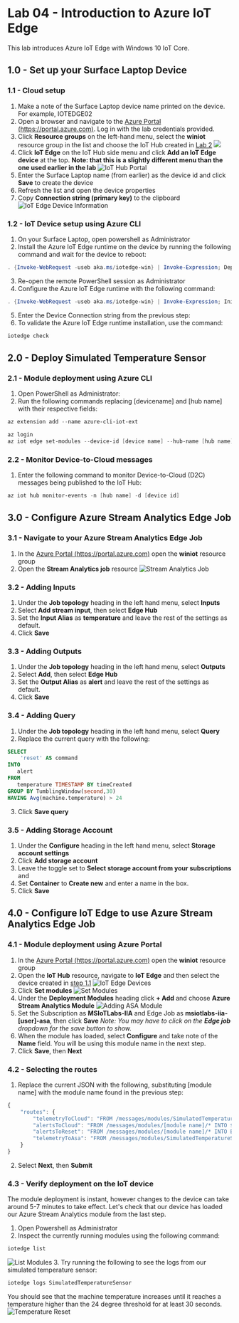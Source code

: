 # Lab 04 - Introduction to Azure IoT Edge

This lab introduces Azure IoT Edge with Windows 10 IoT Core.

## 1.0 - Set up your Surface Laptop Device

### 1.1 - Cloud setup

1. Make a note of the Surface Laptop device name printed on the device. For example, IOTEDGE02 
1. Open a browser and navigate to the [Azure Portal (https://portal.azure.com)](https://portal.azure.com). Log in with the lab credentials provided.
1. Click **Resource groups** on the left-hand menu, select the **winiot** resource group in the list and choose the IoT Hub created in [Lab 2](./Lab02.md#11---deploy-azure-iot-hub)
![](./media/2_azure5.png)
1. Click **IoT Edge** on the IoT Hub side menu and click **Add an IoT Edge device** at the top. **Note: that this is a slightly different menu than the one used earlier in the lab**
![IoT Hub Portal](./media/4_SelectIoTEdge.png)
1. Enter the Surface Laptop name (from earlier) as the device id and click **Save** to create the device
1. Refresh the list and open the device properties
1. Copy **Connection string (primary key)** to the clipboard
![IoT Edge Device Information](./media/4_CopyConnectionStringIoTEdge.png)


### 1.2 - IoT Device setup using Azure CLI
1. On your Surface Laptop, open powershell as Administrator
2. Install the Azure IoT Edge runtime on the device by running the following command and wait for the device to reboot:
```powershell
. {Invoke-WebRequest -useb aka.ms/iotedge-win} | Invoke-Expression; Deploy-IoTEdge
```
3. Re-open the remote PowerShell session as Administrator 
4. Configure the Azure IoT Edge runtime with the following command:
```powershell
. {Invoke-WebRequest -useb aka.ms/iotedge-win} | Invoke-Expression; Initialize-IoTEdge
```
5. Enter the Device Connection string from the previous step: 
6. To validate the Azure IoT Edge runtime installation, use the command:
```powershell
iotedge check
``` 

## 2.0 - Deploy Simulated Temperature Sensor

### 2.1 - Module deployment using Azure CLI

1. Open PowerShell as Administrator:
1. Run the following commands replacing [devicename] and [hub name] with their respective fields:

```powershell
az extension add --name azure-cli-iot-ext

az login
az iot edge set-modules --device-id [device name] --hub-name [hub name] --content "C:\Labs\Content\src\IoTLabs.IoTEdge\deployment.example.win-x64.json"
```

### 2.2 - Monitor Device-to-Cloud messages
1. Enter the following command to monitor Device-to-Cloud (D2C) messages being published to the IoT Hub:

```powershell
az iot hub monitor-events -n [hub name] -d [device id]
```
## 3.0 - Configure Azure Stream Analytics Edge Job
### 3.1 - Navigate to your Azure Stream Analytics Edge Job
1. In the [Azure Portal (https://portal.azure.com)](https://portal.azure.com) open the **winiot** resource group
1. Open the **Stream Analytics job** resource
![Stream Analytics Job](/media/lab04/asa-overview.jpg)

### 3.2 - Adding Inputs
1. Under the **Job topology** heading in the left hand menu, select **Inputs**
1. Select **Add stream input**, then select **Edge Hub**
1. Set the **Input Alias** as **temperature** and leave the rest of the settings as default.
1. Click **Save**

### 3.3 - Adding Outputs
1. Under the **Job topology** heading in the left hand menu, select **Outputs**
1. Select **Add**, then select **Edge Hub**
1. Set the **Output Alias** as **alert** and leave the rest of the settings as default.
1. Click **Save**

### 3.4 - Adding Query
1. Under the **Job topology** heading in the left hand menu, select **Query**
1. Replace the current query with the following:
```sql
SELECT  
    'reset' AS command 
INTO 
   alert 
FROM 
   temperature TIMESTAMP BY timeCreated 
GROUP BY TumblingWindow(second,30) 
HAVING Avg(machine.temperature) > 24
```
3. Click **Save query**

### 3.5 - Adding Storage Account
1. Under the **Configure** heading in the left hand menu, select **Storage account settings**
1. Click **Add storage account**
1. Leave the toggle set to **Select storage account from your subscriptions** and 
1. Set **Container** to **Create new** and enter a name in the box.
1. Click **Save**

## 4.0 - Configure IoT Edge to use Azure Stream Analytics Edge Job
### 4.1 - Module deployment using Azure Portal
1. In the [Azure Portal (https://portal.azure.com)](https://portal.azure.com) open the **winiot** resource group
1. Open the **IoT Hub** resource, navigate to **IoT Edge** and then select the device created in [step 1.1](#11---cloud-setup)
![IoT Edge Devices](/media/lab04/iot-edge-devices.jpg)
1. Click **Set modules**
![Set Modules](/media/lab04/set-modules.jpg)
1. Under the **Deployment Modules** heading click **+ Add** and choose **Azure Stream Analytics Module**
![Adding ASA Module](/media/lab04/add-asa-module.jpg)
1. Set the Subscription as **MSIoTLabs-IIA** and Edge Job as **msiotlabs-iia-[user]-asa**, then click **Save**
*Note: You may have to click on the **Edge job** dropdown for the save button to show.*
1. When the module has loaded, select **Configure** and take note of the **Name** field. You will be using this module name in the next step.
3. Click **Save**, then **Next**

### 4.2 - Selecting the routes
1. Replace the current JSON with the following, substituting [module name] with the module name found in the previous step:

```javascript
{
    "routes": {
        "telemetryToCloud": "FROM /messages/modules/SimulatedTemperatureSensor/* INTO $upstream",
        "alertsToCloud": "FROM /messages/modules/[module name]/* INTO $upstream",
        "alertsToReset": "FROM /messages/modules/[module name]/* INTO BrokeredEndpoint(\"/modules/SimulatedTemperatureSensor/inputs/control\")",
        "telemetryToAsa": "FROM /messages/modules/SimulatedTemperatureSensor/* INTO BrokeredEndpoint(\"/modules/[module name]/inputs/temperature\")"
    }
}
```
2. Select **Next**, then **Submit**

### 4.3 - Verify deployment on the IoT device
The module deployment is instant, however changes to the device can take around 5-7 minutes to take effect. Let's check that our device has loaded our Azure Stream Analytics module from the last step.

1. Open Powershell as Administrator
1. Inspect the currently running modules using the following command:
```powershell
iotedge list
```
![List Modules](/media/lab04/list-modules.jpg)
3. Try running the following to see the logs from our simulated temperature sensor:
```powershell
iotedge logs SimulatedTemperatureSensor
```
You should see that the machine temperature increases until it reaches a temperature higher than the 24 degree threshold for at least 30 seconds.
![Temperature Reset](/media/lab04/temperature-reset.jpg)








